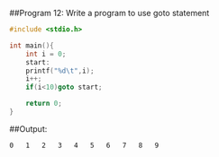 ##Program 12: Write a program to use goto statement
```c
#include <stdio.h>

int main(){
    int i = 0;
    start:
    printf("%d\t",i);
    i++;
    if(i<10)goto start;

    return 0;
}
```
##Output:
```
0	1	2	3	4	5	6	7	8	9
```
